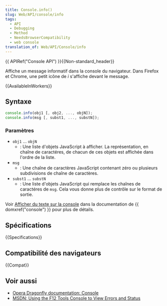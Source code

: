 ```yaml
---
title: Console.info()
slug: Web/API/console/info
tags:
  - API
  - Debugging
  - Method
  - NeedsBrowserCompatibility
  - web console
translation_of: Web/API/Console/info
---
```


{{ APIRef("Console API") }}{{Non-standard_header}}

Affiche un message informatif dans la console du navigateur. Dans Firefox et Chrome, une petit icône de _i_ s'affiche devant le message.

{{AvailableInWorkers}}

## Syntaxe

```js
console.info(obj1 [, obj2, ..., objN]);
console.info(msg [, subst1, ..., substN]);
```

### Paramètres

- `obj1` ... `objN`
  - : Une liste d'objets JavaScript à afficher. La représentation, en chaîne de caractéres, de chacun de ces objets est affichée dans l'ordre de la liste.
- `msg`
  - : Une chaîne de caractères JavaScript contenant zéro ou plusieurs subdivisions de chaîne de caractères.
- `subst1` ... `substN`
  - : Une liste d'objets JavaScript qui remplace les chaînes de caractéres de `msg`. Cela vous donne plus de contrôle sur le format de sortie.

Voir [Afficher du texte sur la console](/fr/docs/Web/API/Console#Outputting_text_to_the_console) dans la documentation de {{ domxref("console") }} pour plus de détails.

## Spécifications

{{Specifications}}

## Compatibilité des navigateurs

{{Compat}}

## Voir aussi

- [Opera Dragonfly documentation: Console](http://www.opera.com/dragonfly/documentation/console/)
- [MSDN: Using the F12 Tools Console to View Errors and Status](http://msdn.microsoft.com/library/gg589530)
